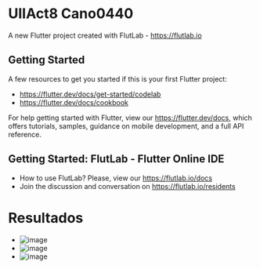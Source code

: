 # UIIAct8 Cano0440

A new Flutter project created with FlutLab - https://flutlab.io

## Getting Started

A few resources to get you started if this is your first Flutter project:

- https://flutter.dev/docs/get-started/codelab
- https://flutter.dev/docs/cookbook

For help getting started with Flutter, view our
https://flutter.dev/docs, which offers tutorials,
samples, guidance on mobile development, and a full API reference.

## Getting Started: FlutLab - Flutter Online IDE

- How to use FlutLab? Please, view our https://flutlab.io/docs
- Join the discussion and conversation on https://flutlab.io/residents

# Resultados
- ![image](https://github.com/JesusRafaelCanoFlores5A/UIIAct8_Cano0440/assets/143547897/8b1d813e-aea1-42b4-a424-777ffb0be834)
- ![image](https://github.com/JesusRafaelCanoFlores5A/UIIAct8_Cano0440/assets/143547897/db185df5-e56a-4e9b-b7bf-106948d5579d)
- ![image](https://github.com/JesusRafaelCanoFlores5A/UIIAct8_Cano0440/assets/143547897/9bac6bff-c316-4687-840d-a5f076db82b1)


